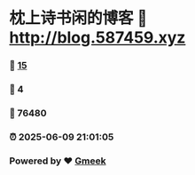 # 枕上诗书闲的博客 :link: http://blog.587459.xyz 
### :page_facing_up: [15](http://blog.587459.xyz/tag.html) 
### :speech_balloon: 4 
### :hibiscus: 76480 
### :alarm_clock: 2025-06-09 21:01:05 
### Powered by :heart: [Gmeek](https://github.com/Meekdai/Gmeek)
